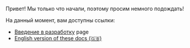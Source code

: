 Привет! Мы только что начали, поэтому просим немного подождать!

На данный момент, вам доступны ссылки:

-   [Введение в разработку](getting-started.md) page
-   [English version of these docs (🇬🇧)](../)
